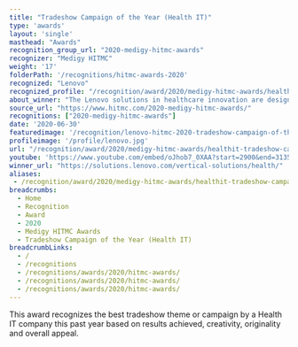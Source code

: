 ```yaml
---
title: "Tradeshow Campaign of the Year (Health IT)"
type: 'awards'
layout: 'single'
masthead: "Awards"
recognition_group_url: "2020-medigy-hitmc-awards"
recognizer: "Medigy HITMC"
weight: '17'
folderPath: '/recognitions/hitmc-awards-2020'
recognized: "Lenovo"
recognized_profile: "/recognition/award/2020/medigy-hitmc-awards/healthit-tradeshow-campaign-year"
about_winner: "The Lenovo solutions in healthcare innovation are designed to provide excellent patient experiences. Lenovo's Healthcare IT transformation helps you to keep pace with the constant evolution of technology."
source_url: "https://www.hitmc.com/2020-medigy-hitmc-awards/"
recognitions: ["2020-medigy-hitmc-awards"]
date: '2020-06-30'
featuredimage: '/recognition/lenovo-hitmc-2020-tradeshow-campaign-of-the-year.jpg'
profileimage: '/profile/lenovo.jpg'
url: "/recognition/award/2020/medigy-hitmc-awards/healthit-tradeshow-campaign-year"
youtube: 'https://www.youtube.com/embed/oJhob7_0XAA?start=2900&end=3135'
winner_url: "https://solutions.lenovo.com/vertical-solutions/health/"
aliases:
 - /recognition/award/2020/medigy-hitmc-awards/healthit-tradeshow-campaign-year
breadcrumbs:
  - Home
  - Recognition
  - Award
  - 2020
  - Medigy HITMC Awards
  - Tradeshow Campaign of the Year (Health IT)
breadcrumbLinks:
  - /
  - /recognitions
  - /recognitions/awards/2020/hitmc-awards/
  - /recognitions/awards/2020/hitmc-awards/
  - /recognitions/awards/2020/hitmc-awards/  
---
```


This award recognizes the best tradeshow theme or campaign by a Health IT company this past year based on results achieved, creativity, originality and overall appeal.